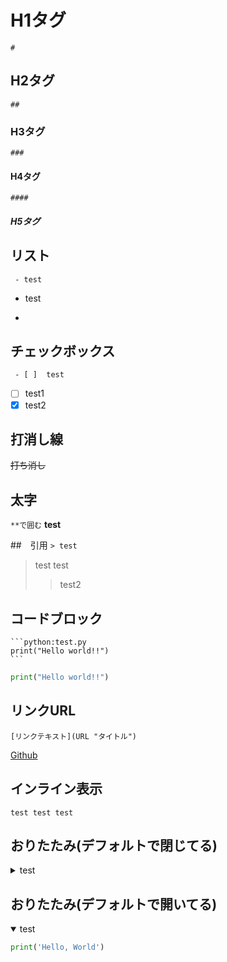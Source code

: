 # H1タグ
```#```
## H2タグ
```##```
### H3タグ
```###```
#### H4タグ
```####```
##### H5タグ
## リスト
``` - test```
- test
+


## チェックボックス
``` - [ ]  test```
- [ ] test1
- [x] test2

## 打消し線
~~打ち消し~~

## 太字　
```**で囲む```
**test**

##　引用
``` > test ```
>test test
>>test2 

## コードブロック
````
```python:test.py
print("Hello world!!")
```
````

```python:test.py
print("Hello world!!")
``` 


## リンクURL
```
[リンクテキスト](URL "タイトル")
```
[Github](https://github.com/notthei "Github notthei")





## インライン表示
`test test test` 

## おりたたみ(デフォルトで閉じてる)
<details><summary>test</summary><!-- open属性なし -->

```python:test.py
print('Hello, World')
```
</details>

## おりたたみ(デフォルトで開いてる) 
<details open><summary>test</summary><!-- open属性あり -->

```python:test.py
print('Hello, World')
```
</details>

